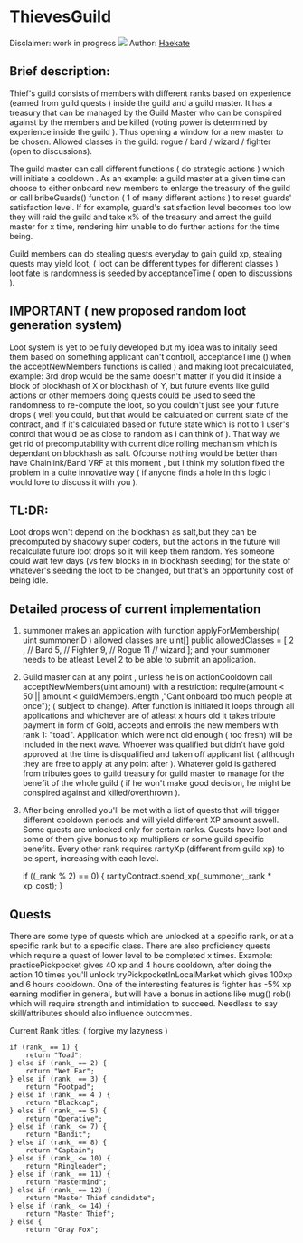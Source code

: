 # ThievesGuild
Disclaimer: work in progress
<img src="https://images-wixmp-ed30a86b8c4ca887773594c2.wixmp.com/f/8ec407e2-5c54-47e1-8e49-e153374f8444/d67nb14-f59acde7-856d-4eb6-a001-694f00860758.png/v1/fill/w_999,h_800,q_70,strp/thieves_guild_by_haekate_d67nb14-pre.jpg?token=eyJ0eXAiOiJKV1QiLCJhbGciOiJIUzI1NiJ9.eyJzdWIiOiJ1cm46YXBwOjdlMGQxODg5ODIyNjQzNzNhNWYwZDQxNWVhMGQyNmUwIiwiaXNzIjoidXJuOmFwcDo3ZTBkMTg4OTgyMjY0MzczYTVmMGQ0MTVlYTBkMjZlMCIsIm9iaiI6W1t7ImhlaWdodCI6Ijw9ODIwIiwicGF0aCI6IlwvZlwvOGVjNDA3ZTItNWM1NC00N2UxLThlNDktZTE1MzM3NGY4NDQ0XC9kNjduYjE0LWY1OWFjZGU3LTg1NmQtNGViNi1hMDAxLTY5NGYwMDg2MDc1OC5wbmciLCJ3aWR0aCI6Ijw9MTAyNCJ9XV0sImF1ZCI6WyJ1cm46c2VydmljZTppbWFnZS5vcGVyYXRpb25zIl19.9qtDCR2CjnWmKov0kOKn_tArLdxKKNYWzcVUtG4c15c"/>
Author: <a href="https://www.deviantart.com/haekate">Haekate</a>

<h2>Brief description:</h2>

Thief's guild consists of members with different ranks based on experience (earned from guild quests ) inside the guild and a guild master. It has a treasury that can be managed by the Guild Master who can be conspired against by the members and be killed (voting power is determined by experience inside the guild ). Thus opening a window for a new master to be chosen. Allowed classes in the guild: rogue / bard / wizard / fighter (open to discussions).

The guild master can call different functions ( do strategic actions ) which will initiate a cooldown . As an example: a guild master at a given time can choose to either onboard new members to enlarge the treasury of the guild or call bribeGuards() function ( 1 of many different actions ) to reset guards' satisfaction level. If for example, guard's satisfaction level becomes too low they will raid the guild and take x% of the treasury and arrest the guild master for x time, rendering him unable to do further actions for the time being.

Guild members can do stealing quests everyday to gain guild xp, stealing quests may yield loot, ( loot can be different types for different classes ) loot fate is randomness is seeded by acceptanceTime ( open to discussions ).

<h2>IMPORTANT ( new proposed random loot generation system)</h2>
Loot system is yet to be fully developed but my idea was to initally seed them based on something applicant can't controll, acceptanceTime () when the acceptNewMembers functions is called ) and making loot precalculated, example: 3rd drop would be the same doesn't matter if you did it inside a block of blockhash of X or blockhash of Y, but future events like guild actions or other members doing quests could be used to seed the randomness to re-compute the loot, so you couldn't just see your future drops ( well you could, but that would be calculated on current state of the contract, and if it's calculated based on future state which is not to 1 user's control that would be as close to random as i can think of ). That way we get rid of precomputability with current dice rolling mechanism which is dependant on blockhash as salt. Ofcourse nothing would be better than have Chainlink/Band VRF at this moment , but I think my solution fixed the problem in a quite innovative way ( if anyone finds a hole in this logic i would love to discuss it with you ).

<h2>TL:DR:</h2> Loot drops won't depend on the blockhash as salt,but they can be precomputed by shadowy super coders, but the actions in the future will recalculate future loot drops so it will keep them random. Yes someone could wait few days (vs few blocks in in blockhash seeding) for the state of whatever's seeding the loot to be changed, but that's an opportunity cost of being idle.


<h2>Detailed process of current implementation</h2>

1) summoner makes an application with function applyForMembership( uint summonerID )
allowed classes are
  uint[] public allowedClasses = [
    2 , // Bard
    5, // Fighter
    9, // Rogue
    11 // wizard
  ];
and your summoner needs to be atleast Level 2 to be able to submit an application.

2) Guild master can at any point , unless he is on actionCooldown call acceptNewMembers(uint amount) with a restriction: require(amount < 50 || amount < guildMembers.length ,"Cant onboard too much people at once"); ( subject to change). After function is initiated it loops through all applications and whichever are of atleast x hours old it takes tribute payment in form of Gold, accepts and enrolls the new members with rank 1: "toad". Application which were not old enough ( too fresh) will be included in the next wave. Whoever was qualified but didn't have gold approved at the time is disqualified and taken off applicant list ( although they are free to apply at any point after ). Whatever gold is gathered from tributes goes to guild treasury for guild master to manage for the benefit of the whole guild ( if he won't make good decision, he might be conspired against and killed/overthrown ).

3) After being enrolled you'll be met with a list of quests that will trigger different cooldown periods and will yield different XP amount aswell. Some quests are unlocked only for certain ranks. Quests have loot and some of them give bonus to xp multipliers or some guild specific benefits. Every other rank requires rarityXp (different from guild xp) to be spent, increasing with each level.

    if ((_rank % 2) == 0) {
      rarityContract.spend_xp(_summoner,_rank * xp_cost);
    }

<h2>Quests</h2>
There are some type of quests which are unlocked at a specific rank, or at a specific rank but to a specific class. There are also proficiency quests which require a quest of lower level to be completed x times.
Example: practicePickpocket gives 40 xp and 4 hours cooldown, after doing the action 10 times you'll unlock tryPickpocketInLocalMarket which gives 100xp and 6 hours cooldown. One of the interesting features is fighter has -5% xp earning modifier in general, but will have a bonus in actions like mug() rob() which will require strength and intimidation to succeed. Needless to say skill/attributes should also influence outcommes.


Current Rank titles: ( forgive my lazyness )

    if (rank_ == 1) {
        return "Toad";
    } else if (rank_ == 2) {
        return "Wet Ear";
    } else if (rank_ == 3) {
        return "Footpad";
    } else if (rank_ == 4 ) {
        return "Blackcap";
    } else if (rank_ == 5) {
        return "Operative";
    } else if (rank_ <= 7) {
        return "Bandit";
    } else if (rank_ == 8) {
        return "Captain";
    } else if (rank_ <= 10) {
        return "Ringleader";
    } else if (rank_ == 11) {
        return "Mastermind";
    } else if (rank_ == 12) {
        return "Master Thief candidate";
    } else if (rank_ <= 14) {
        return "Master Thief";
    } else {
        return "Gray Fox";
